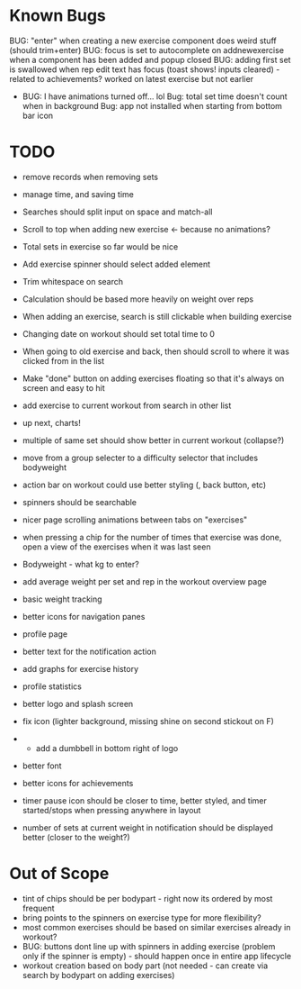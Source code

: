 # Known Bugs
BUG: "enter" when creating a new exercise component does weird stuff (should trim+enter)
BUG: focus is set to autocomplete on addnewexercise when a component has been added and popup closed
BUG: adding first set is swallowed when rep edit text has focus (toast shows! inputs cleared) - related to achievements? worked on latest exercise but not earlier
- BUG: I have animations turned off... lol
Bug: total set time doesn't count when in background
Bug: app not installed when starting from bottom bar icon


# TODO
- remove records when removing sets
- manage time, and saving time

- Searches should split input on space and match-all
- Scroll to top when adding new exercise <- because no animations?
- Total sets in exercise so far would be nice
- Add exercise spinner should select added element
- Trim whitespace on search

- Calculation should be based more heavily on weight over reps
- When adding an exercise, search is still clickable when building exercise
- Changing date on workout should set total time to 0

- When going to old exercise and back, then should scroll to where it was clicked from in the list
- Make "done" button on adding exercises floating so that it's always on screen and easy to hit

- add exercise to current workout from search in other list
- up next, charts!
- multiple of same set should show better in current workout (collapse?)
- move from a group selecter to a difficulty selector that includes bodyweight
- action bar on workout could use better styling (, back button, etc)
- spinners should be searchable
- nicer page scrolling animations between tabs on "exercises"
- when pressing a chip for the number of times that exercise was done, open a view of the exercises when it was last seen
- Bodyweight - what kg to enter?
- add average weight per set and rep in the workout overview page
- basic weight tracking
- better icons for navigation panes
- profile page
- better text for the notification action
- add graphs for exercise history
- profile statistics
- better logo and splash screen
- fix icon (lighter background, missing shine on second stickout on F)
- - add a dumbbell in bottom right of logo
- better font
- better icons for achievements
- timer pause icon should be closer to time, better styled, and timer started/stops when pressing anywhere in layout
- number of sets at current weight in notification should be displayed better (closer to the weight?)


# Out of Scope
- tint of chips should be per bodypart - right now its ordered by most frequent
- bring points to the spinners on exercise type for more flexibility?
- most common exercises should be based on similar exercises already in workout?
- BUG: buttons dont line up with spinners in adding exercise (problem only if the spinner is empty) - should happen once in entire app lifecycle
- workout creation based on body part (not needed - can create via search by bodypart on adding exercises)